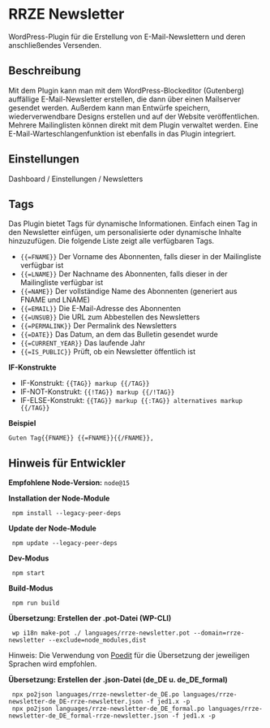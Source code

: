 # RRZE Newsletter

WordPress-Plugin für die Erstellung von E-Mail-Newslettern und deren anschließendes Versenden.

## Beschreibung

Mit dem Plugin kann man mit dem WordPress-Blockeditor (Gutenberg) auffällige E-Mail-Newsletter erstellen, die dann über einen Mailserver gesendet werden. Außerdem kann man Entwürfe speichern, wiederverwendbare Designs erstellen und auf der Website veröffentlichen. Mehrere Mailinglisten können direkt mit dem Plugin verwaltet werden. Eine E-Mail-Warteschlangenfunktion ist ebenfalls in das Plugin integriert.

## Einstellungen

Dashboard / Einstellungen / Newsletters

## Tags

Das Plugin bietet Tags für dynamische Informationen. Einfach einen Tag in den Newsletter einfügen, um personalisierte oder dynamische Inhalte hinzuzufügen. Die folgende Liste zeigt alle verfügbaren Tags.

-   `{{=FNAME}}` Der Vorname des Abonnenten, falls dieser in der Mailingliste verfügbar ist
-   `{{=LNAME}}` Der Nachname des Abonnenten, falls dieser in der Mailingliste verfügbar ist
-   `{{=NAME}}` Der vollständige Name des Abonnenten (generiert aus FNAME und LNAME)
-   `{{=EMAIL}}` Die E-Mail-Adresse des Abonnenten
-   `{{=UNSUB}}` Die URL zum Abbestellen des Newsletters
-   `{{=PERMALINK}}` Der Permalink des Newsletters
-   `{{=DATE}}` Das Datum, an dem das Bulletin gesendet wurde
-   `{{=CURRENT_YEAR}}` Das laufende Jahr
-   `{{=IS_PUBLIC}}` Prüft, ob ein Newsletter öffentlich ist

**IF-Konstrukte**

-   IF-Konstrukt: `{{TAG}} markup {{/TAG}}`
-   IF-NOT-Konstrukt: `{{!TAG}} markup {{/!TAG}}`
-   IF-ELSE-Konstrukt: `{{TAG}} markup {{:TAG}} alternatives markup {{/TAG}}`

**Beispiel**

```
Guten Tag{{FNAME}} {{=FNAME}}{{/FNAME}},
```

## Hinweis für Entwickler

**Empfohlene Node-Version:** `node@15`

**Installation der Node-Module**

```shell
 npm install --legacy-peer-deps
```

**Update der Node-Module**

```shell
 npm update --legacy-peer-deps
```

**Dev-Modus**

```shell
 npm start
```

**Build-Modus**

```shell
 npm run build
```

**Übersetzung: Erstellen der .pot-Datei (WP-CLI)**

```shell
 wp i18n make-pot ./ languages/rrze-newsletter.pot --domain=rrze-newsletter --exclude=node_modules,dist
```

Hinweis: Die Verwendung von [Poedit](https://poedit.net) für die Übersetzung der jeweiligen Sprachen wird empfohlen.

**Übersetzung: Erstellen der .json-Datei (de_DE u. de_DE_formal)**

```shell
 npx po2json languages/rrze-newsletter-de_DE.po languages/rrze-newsletter-de_DE-rrze-newsletter.json -f jed1.x -p
 npx po2json languages/rrze-newsletter-de_DE_formal.po languages/rrze-newsletter-de_DE_formal-rrze-newsletter.json -f jed1.x -p
```
